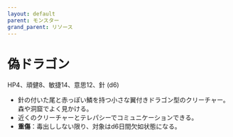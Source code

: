 ```yaml
---
layout: default
parent: モンスター
grand_parent: リソース
---
```


# 偽ドラゴン

HP4、頑健8、敏捷14、意思12、針 (d6)

- 針の付いた尾と赤っぽい鱗を持つ小さな翼付きドラゴン型のクリーチャー。森や洞窟でよく見かける。
- 近くのクリーチャーとテレパシーでコミュニケーションできる。
- **重傷**：毒出ししない限り、対象はd6日間欠如状態になる。
